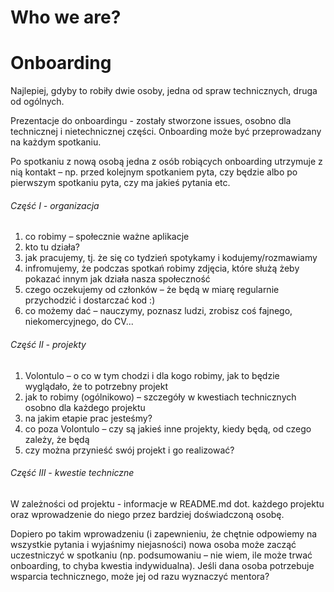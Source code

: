 # Who we are?

# Onboarding

Najlepiej, gdyby to robiły dwie osoby, jedna od spraw technicznych, druga od ogólnych.

Prezentacje do onboardingu - zostały stworzone issues, osobno dla technicznej i nietechnicznej części. Onboarding może być przeprowadzany na każdym spotkaniu.

Po spotkaniu z nową osobą jedna z osób robiących onboarding utrzymuje z nią kontakt – np. przed kolejnym spotkaniem pyta, czy będzie albo po pierwszym spotkaniu pyta, czy ma jakieś pytania etc. 

###### Część I - organizacja
1. co robimy – społecznie ważne aplikacje
1. kto tu działa?
1. jak pracujemy, tj. że się co tydzień spotykamy i kodujemy/rozmawiamy
1. infromujemy, że podczas spotkań robimy zdjęcia, które służą żeby pokazać innym jak działa nasza społeczność
1. czego oczekujemy od członków – że będą w miarę regularnie przychodzić i dostarczać kod :)
1. co możemy dać – nauczymy, poznasz ludzi, zrobisz coś fajnego, niekomercyjnego, do CV...

###### Część II - projekty
1. Volontulo – o co w tym chodzi i dla kogo robimy, jak to będzie wyglądało, że to potrzebny projekt
1. jak to robimy (ogólnikowo) – szczegóły w kwestiach technicznych osobno dla każdego projektu
1. na jakim etapie prac jesteśmy?
1. co poza Volontulo – czy są jakieś inne projekty, kiedy będą, od czego zależy, że będą
1. czy można przynieść swój projekt i go realizować?

###### Część III - kwestie techniczne

W zależności od projektu - informacje w README.md dot. każdego projektu oraz wprowadzenie do niego przez bardziej doświadczoną osobę.

Dopiero po takim wprowadzeniu (i zapewnieniu, że chętnie odpowiemy na wszystkie pytania i wyjaśnimy niejasności) nowa osoba może zacząć uczestniczyć w spotkaniu (np. podsumowaniu – nie wiem, ile może trwać onboarding, to chyba kwestia indywidualna). Jeśli dana osoba potrzebuje wsparcia technicznego, może jej od razu wyznaczyć mentora?

